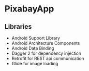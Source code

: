 # PixabayApp

## Libraries
- Android Support Library
- Android Architecture Components
- Android Data Binding
- Dagger 2 for dependency injection
- Retrofit for REST api communication
- Glide for image loading
